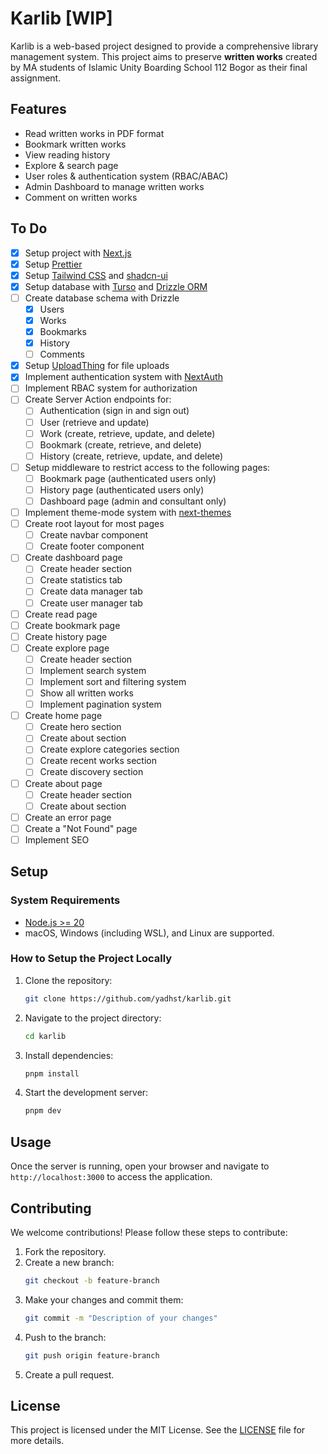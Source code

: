 # Karlib [WIP]

Karlib is a web-based project designed to provide a comprehensive library management system. This project aims to preserve **written works** created by MA students of Islamic Unity Boarding School 112 Bogor as their final assignment.

## Features

- Read written works in PDF format
- Bookmark written works
- View reading history
- Explore & search page
- User roles & authentication system (RBAC/ABAC)
- Admin Dashboard to manage written works
- Comment on written works

## To Do

- [x] Setup project with [Next.js](https://nextjs.org/)
- [x] Setup [Prettier](https://prettier.io/)
- [x] Setup [Tailwind CSS](https://tailwindcss.com/) and [shadcn-ui](https://ui.shadcn.com/)
- [x] Setup database with [Turso](https://turso.tech/) and [Drizzle ORM](https://orm.drizzle.team/)
- [ ] Create database schema with Drizzle
  - [x] Users
  - [x] Works
  - [x] Bookmarks
  - [x] History
  - [ ] Comments
- [x] Setup [UploadThing](https://uploadthing.com/) for file uploads
- [x] Implement authentication system with [NextAuth](https://authjs.dev/)
- [ ] Implement RBAC system for authorization
- [ ] Create Server Action endpoints for:
  - [ ] Authentication (sign in and sign out)
  - [ ] User (retrieve and update)
  - [ ] Work (create, retrieve, update, and delete)
  - [ ] Bookmark (create, retrieve, and delete)
  - [ ] History (create, retrieve, update, and delete)
- [ ] Setup middleware to restrict access to the following pages:
  - [ ] Bookmark page (authenticated users only)
  - [ ] History page (authenticated users only)
  - [ ] Dashboard page (admin and consultant only)
- [ ] Implement theme-mode system with [next-themes](https://www.npmjs.com/package/next-themes)
- [ ] Create root layout for most pages
  - [ ] Create navbar component
  - [ ] Create footer component
- [ ] Create dashboard page
  - [ ] Create header section
  - [ ] Create statistics tab
  - [ ] Create data manager tab
  - [ ] Create user manager tab
- [ ] Create read page
- [ ] Create bookmark page
- [ ] Create history page
- [ ] Create explore page
  - [ ] Create header section
  - [ ] Implement search system
  - [ ] Implement sort and filtering system
  - [ ] Show all written works
  - [ ] Implement pagination system
- [ ] Create home page
  - [ ] Create hero section
  - [ ] Create about section
  - [ ] Create explore categories section
  - [ ] Create recent works section
  - [ ] Create discovery section
- [ ] Create about page
  - [ ] Create header section
  - [ ] Create about section
- [ ] Create an error page
- [ ] Create a "Not Found" page
- [ ] Implement SEO

## Setup

### System Requirements

- [Node.js >= 20](https://nodejs.org/)
- macOS, Windows (including WSL), and Linux are supported.

### How to Setup the Project Locally

1. Clone the repository:
   ```bash
   git clone https://github.com/yadhst/karlib.git
   ```
2. Navigate to the project directory:
   ```bash
   cd karlib
   ```
3. Install dependencies:
   ```bash
   pnpm install
   ```
4. Start the development server:
   ```bash
   pnpm dev
   ```

## Usage

Once the server is running, open your browser and navigate to `http://localhost:3000` to access the application.

## Contributing

We welcome contributions! Please follow these steps to contribute:

1. Fork the repository.
2. Create a new branch:
   ```bash
   git checkout -b feature-branch
   ```
3. Make your changes and commit them:
   ```bash
   git commit -m "Description of your changes"
   ```
4. Push to the branch:
   ```bash
   git push origin feature-branch
   ```
5. Create a pull request.

## License

This project is licensed under the MIT License. See the [LICENSE](LICENSE) file for more details.
